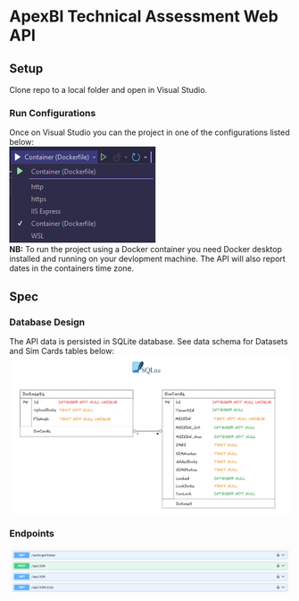 # ApexBI Technical Assessment Web API
## Setup
Clone repo to a local folder and open in Visual Studio. <br>
### Run Configurations
Once on Visual Studio you can the project in one of the configurations listed below: 
<br>
![alt text](runmodes.png)
<br>
<strong>NB:</strong> To run the project using a Docker container you need Docker desktop installed and running on your devlopment machine. The API will also report dates in the containers time zone.
## Spec
### Database Design
The API data is persisted in SQLite database. See data schema for Datasets and Sim Cards tables below:
![alt text](/dbdesign.png)

### Endpoints
![alt text](/endpoints.png)

